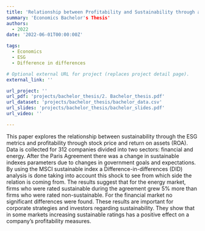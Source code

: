 ```yaml
---
title: 'Relationship between Profitability and Sustainability through a Difference-in-differences Approach using The Paris Agreement as a Shock to ESG Ratings'
summary: 'Economics Bachelor's Thesis'
authors:
  - 2022
date: '2022-06-01T00:00:00Z'

tags:
  - Economics
  - ESG
  - Difference in differences

# Optional external URL for project (replaces project detail page).
external_link: ''

url_project: ''
url_pdf: 'projects/bachelor_thesis/2. Bachelor_thesis.pdf'
url_dataset: 'projects/bachelor_thesis/bachelor_data.csv'
url_slides: 'projects/bachelor_thesis/bachelor_slides.pdf'
url_video: ''

---
```


This paper explores the relationship between sustainability through the ESG metrics and profitability
through stock price and return on assets (ROA). Data is collected for 312 companies divided into two
sectors: financial and energy. After the Paris Agreement there was a change in sustainable indexes
parameters due to changes in government goals and expectations. By using the MSCI sustainable index
a Difference-in-differences (DID) analysis is done taking into account this shock to see from which side
the relation is coming from. The results suggest that for the energy market, firms who were rated
sustainable during the agreement grew 5% more than firms who were rated non-sustainable. For the
financial market no significant differences were found. These results are important for corporate
strategies and investors regarding sustainability. They show that in some markets increasing sustainable
ratings has a positive effect on a company’s profitability measures. 
